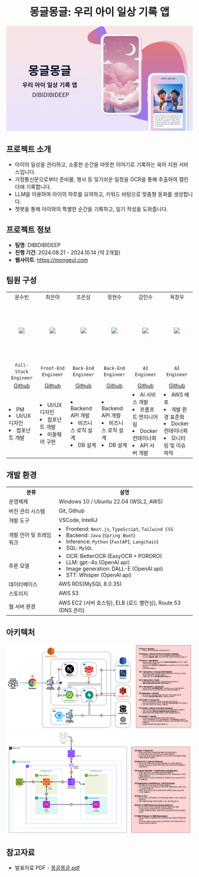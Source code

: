 <div align="center">

# 몽글몽글: 우리 아이 일상 기록 앱

<!-- ###  DIBIDIBIDEEP -->
<!-- 사이트 링크 -->
<!-- ### [mongeul.com](https://mongeul.com) -->
<!-- <br> -->
<!-- pdf -->
<!-- [발표자료 PDF](images/몽글몽글.pdf) -->
<!-- pdf title -->
<img src="images/title.png"/>

</div>


## 프로젝트 소개
- 아이의 일상을 관리하고, 소중한 순간을 따뜻한 이야기로 기록하는 육아 지원 서비스입니다.
- 가정통신문으로부터 준비물, 행사 등 잊기쉬운 일정을 OCR을 통해 추출하여 캘린더에 기록합니다.
- LLM을 이용하여 아이의 하루를 요약하고, 키워드 바탕으로 맞춤형 동화를 생성합니다. 
- 챗봇을 통해 아이와의 특별한 순간을 기록하고, 일기 작성을 도와줍니다.


## 프로젝트 정보

- **팀명**: DIBIDIBIDEEP
- **진행 기간**: 2024.08.21 - 2024.10.14 (약 2개월)
- **웹사이트**: https://mongeul.com


<!-- | 분류             | 설명                     |
|------------------|--------------------------|
| 운영체제         | Windows 10 / Ubuntu(AWS) |
| 버전 관리 시스템 | Git, Github              |
| 개발 도구        | Sublime Text3            |
| 개발 언어 및 프레임워크 | 1. Python 3  
  - Flask & extended module  
  - Requests  
  - BeautifulSoup  
  - Mysqldb  
  2. HTML & CSS  
  - Bootstrap  
  3. Javascript  
  - JQuery  
  4. SQL - (MySQL) |
| 데이터베이스     | MySQL 5.7.25 (64bit)     |
| 웹 서버 환경     | uwsgi + nginx            | -->


<!-- ## 👩🏻‍💻 Members -->
## 팀원 구성

<table align="center">
    <tr>
        <td align="center">윤수빈</td>
        <td align="center">최은아</td>
        <td align="center">조은성</td>
        <td align="center">정현수</td>
        <td align="center">김인수</td>
        <td align="center">옥창우</td>
    </tr>
    <tr height="160px">
        <td align="center">
            <img src="https://avatars.githubusercontent.com/nunu1101"/>
        </td>
        <td align="center">
            <img src="https://avatars.githubusercontent.com/silver-or"/>
        </td>
        <td align="center">
            <img src="https://avatars.githubusercontent.com/eunseongjo"/>
        </td>
        <td align="center">
            <img src="https://avatars.githubusercontent.com/hyun987"/>
        </td>
        <td align="center">
            <img src="https://avatars.githubusercontent.com/in-sukim"/>
        </td>        
        <td align="center">
            <img src="https://avatars.githubusercontent.com/okchang95"/>
        </td>
    </tr>
    <tr>
        <td align="center"><code>Full-Stack Engineer</code></td>
        <td align="center"><code>Front-End Engineer</code></td>
        <td align="center"><code>Back-End Engineer</code></td>
        <td align="center"><code>Back-End Engineer</code></td>
        <td align="center"><code>AI Engineer</code></td>
        <td align="center"><code>AI Engineer</code></td>
    </tr>
    <tr>
        <td align="center"><a href="https://github.com/nunu1101">Github</a></td>
        <td align="center"><a href="https://github.com/silver-or">Github</a></td>
        <td align="center"><a href="https://github.com/eunseongjo">Github</a></td>
        <td align="center"><a href="https://github.com/hyun987">Github</a></td>
        <td align="center"><a href="https://github.com/in-sukim">Github</a></td>
        <td align="center"><a href="https://github.com/okchang95">Github</a></td>
    </tr>
    <tr>
        <td align="left" >
          <li >PM</li> <li>UI/UX 디자인</li> <li>컴포넌트 개발</li>
        </td>
        <td align="left">
          <li>UI/UX 디자인</li> <li>컴포넌트 개발</li> <li>미들웨어 구현</li>
        </td>
        <td align="left">
          <li>Backend API 개발</li> <li>비즈니스 로직 설계</li> <li>DB 설계</li>
        </td>
        <td align="left">
          <li>Backend API 개발</li> <li>비즈니스 로직 설계</li> <li>DB 설계</li>
        </td>
        <td align="left">
          <li>AI 서비스 개발</li> <li>프롬프트 엔지니어링</li> <li>Docker 컨테이너화</li> <li>API 서버 개발</li> 
        </td>        
        <td align="left">
          <li>AWS 배포</li> <li>개발 환경 표준화</li> <li>Docker 컨테이너화</li> <li>모니터링 및 이슈파악</li>
        </td>
    </tr>
</table>


## 개발 환경

<table>
  <tr>
    <th>분류</th>
    <th>설명</th>
  </tr>
  <tr>
    <td>운영체제</td>
    <td>Windows 10 / Ubuntu 22.04 (WSL2, AWS)</td>
  </tr>
  <tr>
    <td>버전 관리 시스템</td>
    <td>Git, Github</td>
  </tr>
  <tr>
    <td>개발 도구</td>
    <td>VSCode, IntelliJ</td>
  </tr>
  <tr>
    <td>개발 언어 및 프레임워크</td>
    <td>
        <li>Frontend: <code>Next.js</code>, <code>TypeScript</code>, <code>Tailwind CSS</code></li>
        <li>Backend: <code>Java</code> (<code>Spring Boot</code>)</li>
        <li>Inference: <code>Python</code> (<code>FastAPI</code>, <code>Langchain</code>)</li>
        <li>SQL: <code>MySQL</code></li>
    </td>
  </tr>
    <tr>
    <td>추론 모델</td>
    <td>
        <li>OCR: BetterOCR (EasyOCR + PORORO)</li>
        <li>LLM: gpt-4o (OpenAI api)</li>
        <li>Image generation: DALL-E (OpenAI api)</li>
        <li>STT: Whisper (OpenAI api)</li>
    </td>
  </tr>
  <tr>
    <td>데이터베이스</td>
    <td>AWS RDS(MySQL 8.0.35)</td>
  </tr>
  <tr>
    <td>스토리지</td>
    <td>AWS S3</td>
  </tr>
  <tr>
    <td>웹 서버 환경</td>
    <td>AWS EC2 (서버 호스팅), ELB (로드 밸런싱), Route 53 (DNS 관리)</td>
  </tr>
</table>

## 아키텍처

<img src="images/system.png"/>
<img src="images/infra.png"/>

## 참고자료
- 발표자료 PDF - [몽글몽글.pdf](images/몽글몽글.pdf)

